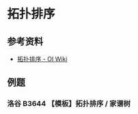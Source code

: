 # 拓扑排序

## 参考资料

- [拓扑排序 - OI Wiki](https://oi-wiki.org/graph/topo/)

## 例题

### 洛谷 B3644 【模板】拓扑排序 / 家谱树

<Problem id="B3644" />
